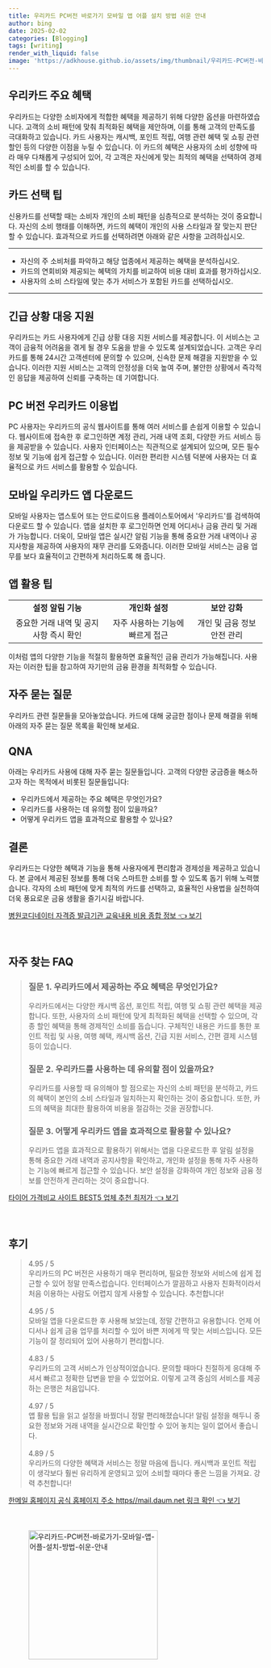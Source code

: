 ```yaml
---
title: 우리카드 PC버전 바로가기 모바일 앱 어플 설치 방법 쉬운 안내
author: bing
date: 2025-02-02
categories: [Blogging]
tags: [writing]
render_with_liquid: false
image: 'https://adkhouse.github.io/assets/img/thumbnail/우리카드-PC버전-바로가기-모바일-앱-어플-설치-방법-쉬운-안내.webp'
---
```



<h2 id='우리카드 주요 혜택'>우리카드 주요 혜택</h2>

<p>우리카드는 다양한 소비자에게 적합한 혜택을 제공하기 위해 다양한 옵션을 마련하였습니다. 고객의 소비 패턴에 맞춰 최적화된 혜택을 제안하며, 이를 통해 고객의 만족도를 극대화하고 있습니다. 카드 사용자는 캐시백, 포인트 적립, 여행 관련 혜택 및 쇼핑 관련 할인 등의 다양한 이점을 누릴 수 있습니다. 이 카드의 혜택은 사용자의 소비 성향에 따라 매우 다채롭게 구성되어 있어, 각 고객은 자신에게 맞는 최적의 혜택을 선택하여 경제적인 소비를 할 수 있습니다.</p>

<h2 id='카드 선택 팁'>카드 선택 팁</h2>

<p>신용카드를 선택할 때는 소비자 개인의 소비 패턴을 심층적으로 분석하는 것이 중요합니다. 자신의 소비 행태를 이해하면, 카드의 혜택이 개인의 사용 스타일과 잘 맞는지 판단할 수 있습니다. 효과적으로 카드를 선택하려면 아래와 같은 사항을 고려하십시오.</p>

<hr />

<ul>
    <li>자신의 주 소비처를 파악하고 해당 업종에서 제공하는 혜택을 분석하십시오.</li>
    <li>카드의 연회비와 제공되는 혜택의 가치를 비교하여 비용 대비 효과를 평가하십시오.</li>
    <li>사용자의 소비 스타일에 맞는 추가 서비스가 포함된 카드를 선택하십시오.</li>
</ul>

<hr />

<h2 id='긴급 상황 대응 지원'>긴급 상황 대응 지원</h2>

<p>우리카드는 카드 사용자에게 긴급 상황 대응 지원 서비스를 제공합니다. 이 서비스는 고객이 금융적 어려움을 겪게 될 경우 도움을 받을 수 있도록 설계되었습니다. 고객은 우리카드를 통해 24시간 고객센터에 문의할 수 있으며, 신속한 문제 해결을 지원받을 수 있습니다. 이러한 지원 서비스는 고객의 안정성을 더욱 높여 주며, 불안한 상황에서 즉각적인 응답을 제공하여 신뢰를 구축하는 데 기여합니다.</p>

<h2 id='PC 버전 우리카드 이용법'>PC 버전 우리카드 이용법</h2>

<p>PC 사용자는 우리카드의 공식 웹사이트를 통해 여러 서비스를 손쉽게 이용할 수 있습니다. 웹사이트에 접속한 후 로그인하면 계정 관리, 거래 내역 조회, 다양한 카드 서비스 등을 제공받을 수 있습니다. 사용자 인터페이스는 직관적으로 설계되어 있으며, 모든 필수 정보 및 기능에 쉽게 접근할 수 있습니다. 이러한 편리한 시스템 덕분에 사용자는 더 효율적으로 카드 서비스를 활용할 수 있습니다.</p>

<h2 id='모바일 우리카드 앱 다운로드'>모바일 우리카드 앱 다운로드</h2>

<p>모바일 사용자는 앱스토어 또는 안드로이드용 플레이스토어에서 '우리카드'를 검색하여 다운로드 할 수 있습니다. 앱을 설치한 후 로그인하면 언제 어디서나 금융 관리 및 거래가 가능합니다. 더욱이, 모바일 앱은 실시간 알림 기능을 통해 중요한 거래 내역이나 공지사항을 제공하여 사용자의 재무 관리를 도와줍니다. 이러한 모바일 서비스는 금융 업무를 보다 효율적이고 간편하게 처리하도록 해 줍니다.</p>

<h2 id='앱 활용 팁'>앱 활용 팁</h2>

<table>
    <tr>
        <td style="text-align: center; height: 17px;"><b>설정 알림 기능</b></td>
        <td style="text-align: center; height: 17px;"><b>개인화 설정</b></td>
        <td style="text-align: center; height: 17px;"><b>보안 강화</b></td>
    </tr>
    <tr>
        <td style="text-align: center; height: 17px;">중요한 거래 내역 및 공지사항 즉시 확인</td>
        <td style="text-align: center; height: 17px;">자주 사용하는 기능에 빠르게 접근</td>
        <td style="text-align: center; height: 17px;">개인 및 금융 정보 안전 관리</td>
    </tr>
</table>

<p>이처럼 앱의 다양한 기능을 적절히 활용하면 효율적인 금융 관리가 가능해집니다. 사용자는 이러한 팁을 참고하여 자기만의 금융 환경을 최적화할 수 있습니다.</p>

<h2 id='자주 묻는 질문'>자주 묻는 질문</h2>

<p>우리카드 관련 질문들을 모아놓았습니다. 카드에 대해 궁금한 점이나 문제 해결을 위해 아래의 자주 묻는 질문 목록을 확인해 보세요.</p>

<h2 id='QNA'>QNA</h2>

<p>아래는 우리카드 사용에 대해 자주 묻는 질문들입니다. 고객의 다양한 궁금증을 해소하고자 하는 목적에서 비롯된 질문들입니다:</p>

<ul>
    <li>우리카드에서 제공하는 주요 혜택은 무엇인가요?</li>
    <li>우리카드를 사용하는 데 유의할 점이 있을까요?</li>
    <li>어떻게 우리카드 앱을 효과적으로 활용할 수 있나요?</li>
</ul>

<h2 id='결론'>결론</h2>

<p>우리카드는 다양한 혜택과 기능을 통해 사용자에게 편리함과 경제성을 제공하고 있습니다. 본 글에서 제공된 정보를 통해 더욱 스마트한 소비를 할 수 있도록 돕기 위해 노력했습니다. 각자의 소비 패턴에 맞게 최적의 카드를 선택하고, 효율적인 사용법을 실천하여 더욱 풍요로운 금융 생활을 즐기시길 바랍니다.</p>


<p><a class="click-button" title="병원코디네이터 자격증 발급기관 교육내용 비용 종합 정보" href="https://adkhouse.github.io/posts/%EB%B3%91%EC%9B%90%EC%BD%94%EB%94%94%EB%84%A4%EC%9D%B4%ED%84%B0-%EC%9E%90%EA%B2%A9%EC%A6%9D-%EB%B0%9C%EA%B8%89%EA%B8%B0%EA%B4%80-%EA%B5%90%EC%9C%A1%EB%82%B4%EC%9A%A9-%EB%B9%84%EC%9A%A9-%EC%A2%85%ED%95%A9-%EC%A0%95%EB%B3%B4/" rel="dofollow">병원코디네이터 자격증 발급기관 교육내용 비용 종합 정보 👈 보기</a></p><br>
<h2 id='자주_찾는_FAQ'>자주 찾는 FAQ</h2>
<div itemscope="" itemtype="https://schema.org/FAQPage"> 
<blockquote> 
<div itemscope="" itemprop="mainEntity" itemtype="https://schema.org/Question"> 
<h3 itemprop="name">질문 1. 우리카드에서 제공하는 주요 혜택은 무엇인가요?</h3> 
<div itemscope="" itemprop="acceptedAnswer" itemtype="https://schema.org/Answer"> 
<span itemprop="text"> 
<p>우리카드에서는 다양한 캐시백 옵션, 포인트 적립, 여행 및 쇼핑 관련 혜택을 제공합니다. 또한, 사용자의 소비 패턴에 맞게 최적화된 혜택을 선택할 수 있으며, 각종 할인 혜택을 통해 경제적인 소비를 돕습니다. 구체적인 내용은 카드를 통한 포인트 적립 및 사용, 여행 혜택, 캐시백 옵션, 긴급 지원 서비스, 간편 결제 시스템 등이 있습니다.</p> 
</span> 
</div> 
</div> 

<div itemscope="" itemprop="mainEntity" itemtype="https://schema.org/Question"> 
<h3 itemprop="name">질문 2. 우리카드를 사용하는 데 유의할 점이 있을까요?</h3> 
<div itemscope="" itemprop="acceptedAnswer" itemtype="https://schema.org/Answer"> 
<span itemprop="text"> 
<p>우리카드를 사용할 때 유의해야 할 점으로는 자신의 소비 패턴을 분석하고, 카드의 혜택이 본인의 소비 스타일과 일치하는지 확인하는 것이 중요합니다. 또한, 카드의 혜택을 최대한 활용하여 비용을 절감하는 것을 권장합니다.</p> 
</span> 
</div> 
</div> 

<div itemscope="" itemprop="mainEntity" itemtype="https://schema.org/Question"> 
<h3 itemprop="name">질문 3. 어떻게 우리카드 앱을 효과적으로 활용할 수 있나요?</h3> 
<div itemscope="" itemprop="acceptedAnswer" itemtype="https://schema.org/Answer"> 
<span itemprop="text"> 
<p>우리카드 앱을 효과적으로 활용하기 위해서는 앱을 다운로드한 후 알림 설정을 통해 중요한 거래 내역과 공지사항을 확인하고, 개인화 설정을 통해 자주 사용하는 기능에 빠르게 접근할 수 있습니다. 보안 설정을 강화하여 개인 정보와 금융 정보를 안전하게 관리하는 것이 중요합니다.</p> 
</span> 
</div> 
</div> 
</blockquote> 
</div>
<p><a class="click-button" title="타이어 가격비교 사이트 BEST5 업체 추천 최저가" href="https://adkhouse.github.io/posts/%ED%83%80%EC%9D%B4%EC%96%B4-%EA%B0%80%EA%B2%A9%EB%B9%84%EA%B5%90-%EC%82%AC%EC%9D%B4%ED%8A%B8-BEST5-%EC%97%85%EC%B2%B4-%EC%B6%94%EC%B2%9C-%EC%B5%9C%EC%A0%80%EA%B0%80/" rel="dofollow">타이어 가격비교 사이트 BEST5 업체 추천 최저가 👈 보기</a></p><br>
<h2 id='후기'>후기</h2>
<div itemscope itemtype="https://schema.org/Product">
  <blockquote>
  <div itemprop="review" itemscope itemtype="https://schema.org/Review">
      <div itemprop="reviewRating" itemscope itemtype="https://schema.org/Rating"> <span itemprop="ratingValue">4.95</span> / <span itemprop="bestRating">5</span> </div>
      <span itemprop="reviewBody">우리카드의 PC 버전은 사용하기 매우 편리하며, 필요한 정보와 서비스에 쉽게 접근할 수 있어 정말 만족스럽습니다. 인터페이스가 깔끔하고 사용자 친화적이라서 처음 이용하는 사람도 어렵지 않게 사용할 수 있습니다. 추천합니다!</span>
  </div>
  <br>
  <div itemprop="review" itemscope itemtype="https://schema.org/Review">
      <div itemprop="reviewRating" itemscope itemtype="https://schema.org/Rating"> <span itemprop="ratingValue">4.95</span> / <span itemprop="bestRating">5</span> </div>
      <span itemprop="reviewBody">모바일 앱을 다운로드한 후 사용해 보았는데, 정말 간편하고 유용합니다. 언제 어디서나 쉽게 금융 업무를 처리할 수 있어 바쁜 저에게 딱 맞는 서비스입니다. 모든 기능이 잘 정리되어 있어 사용하기 편리합니다.</span>
  </div>
  <br>
  <div itemprop="review" itemscope itemtype="https://schema.org/Review">
      <div itemprop="reviewRating" itemscope itemtype="https://schema.org/Rating"> <span itemprop="ratingValue">4.83</span> / <span itemprop="bestRating">5</span> </div>
      <span itemprop="reviewBody">우리카드의 고객 서비스가 인상적이었습니다. 문의할 때마다 친절하게 응대해 주셔서 빠르고 정확한 답변을 받을 수 있었어요. 이렇게 고객 중심의 서비스를 제공하는 은행은 처음입니다.</span>
  </div>
  <br>
  <div itemprop="review" itemscope itemtype="https://schema.org/Review">
      <div itemprop="reviewRating" itemscope itemtype="https://schema.org/Rating"> <span itemprop="ratingValue">4.97</span> / <span itemprop="bestRating">5</span> </div>
      <span itemprop="reviewBody">앱 활용 팁을 읽고 설정을 바꿨더니 정말 편리해졌습니다! 알림 설정을 해두니 중요한 정보와 거래 내역을 실시간으로 확인할 수 있어 놓치는 일이 없어서 좋습니다.</span>
  </div>
  <br>
  <div itemprop="review" itemscope itemtype="https://schema.org/Review">
      <div itemprop="reviewRating" itemscope itemtype="https://schema.org/Rating"> <span itemprop="ratingValue">4.89</span> / <span itemprop="bestRating">5</span> </div>
      <span itemprop="reviewBody">우리카드의 다양한 혜택과 서비스는 정말 마음에 듭니다. 캐시백과 포인트 적립이 생각보다 훨씬 유리하게 운영되고 있어 소비할 때마다 좋은 느낌을 가져요. 강력 추천합니다!</span>
  </div>
  </blockquote>
</div>
<p><a class="click-button" title="한메일 홈페이지 공식 홈페이지 주소 https//mail.daum.net 링크 확인" href="https://adkhouse.github.io/posts/%ED%95%9C%EB%A9%94%EC%9D%BC-%ED%99%88%ED%8E%98%EC%9D%B4%EC%A7%80-%EA%B3%B5%EC%8B%9D-%ED%99%88%ED%8E%98%EC%9D%B4%EC%A7%80-%EC%A3%BC%EC%86%8C-httpsmail.daum.net-%EB%A7%81%ED%81%AC-%ED%99%95%EC%9D%B8/" rel="dofollow">한메일 홈페이지 공식 홈페이지 주소 https//mail.daum.net 링크 확인 👈 보기</a></p><br>
<figure class="image"><img src="https://adkhouse.github.io/assets/img/thumbnail/우리카드-PC버전-바로가기-모바일-앱-어플-설치-방법-쉬운-안내.webp" alt="우리카드-PC버전-바로가기-모바일-앱-어플-설치-방법-쉬운-안내" width="256" height="256"></figure>